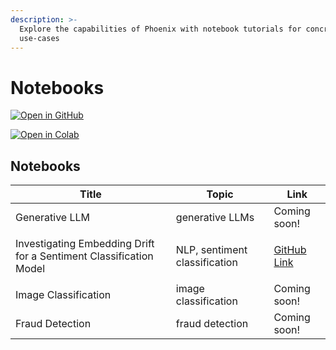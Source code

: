 ```yaml
---
description: >-
  Explore the capabilities of Phoenix with notebook tutorials for concrete
  use-cases
---
```


# Notebooks


<a href="https://github.com/Arize-ai/phoenix/blob/main/tutorials/sentiment_classification_tutorial.ipynb"><img src="https://img.shields.io/static/v1?message=Open%20in%20GitHub&logo=github&labelColor=5c5c5c&color=1182c3&logoColor=white&label=%20" alt="Open in GitHub"></a>

<a href="https://colab.research.google.com/github/Arize-ai/phoenix/blob/main/tutorials/sentiment_classification_tutorial.ipynb"><img src="https://colab.research.google.com/assets/colab-badge.svg" alt="Open in Colab"></a>

## Notebooks

| Title                                                              | Topic                         | Link                                                                                                                                                                                                                                                                                                                                           |
| ------------------------------------------------------------------ | ----------------------------- | ---------------------------------------------------------------------------------------------------------------------------------------------------------------------------------------------------------------------------------------------------------------------------------------------------------------------------------------------- |
| Generative LLM                                                     | generative LLMs               | Coming soon!                                                                                                                                                                                                                                                                                                                                   |
| Investigating Embedding Drift for a Sentiment Classification Model | NLP, sentiment classification | <p><a href="https://github.com/Arize-ai/phoenix/blob/main/tutorials/sentiment_classification_tutorial.ipynb">GitHub Link</a></p> |
| Image Classification                                               | image classification          | Coming soon!                                                                                                                                                                                                                                                                                                                                   |
| Fraud Detection                                                    | fraud detection               | Coming soon!                                                                                                                                                                                                                                                                                                                                   |
